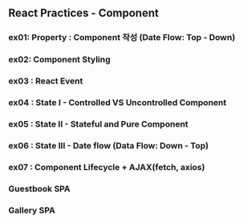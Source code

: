 ## React Practices - Component

### ex01: Property : Component 작성 (Date Flow: Top - Down)

### ex02: Component Styling

### ex03 : React Event

### ex04 : State I - Controlled VS Uncontrolled Component

### ex05 : State II - Stateful and Pure Component

### ex06 : State III - Date flow (Data Flow: Down - Top)

### ex07 : Component Lifecycle + AJAX(fetch, axios)

### Guestbook SPA

### Gallery SPA
